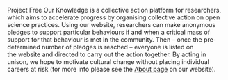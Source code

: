 Project Free Our Knowledge is a collective action platform for researchers, which aims to accelerate progress by organising collective action on open science practices. Using our website, researchers can make anonymous pledges to support particular behaviours if and when a critical mass of support for that behaviour is met in the community. Then – once the pre-determined number of pledges is reached – everyone is listed on the website and directed to carry out the action together. By acting in unison, we hope to motivate cultural change without placing individual careers at risk (for more info please see the [About page](https://freeourknowledge.org/about/) on our website).
